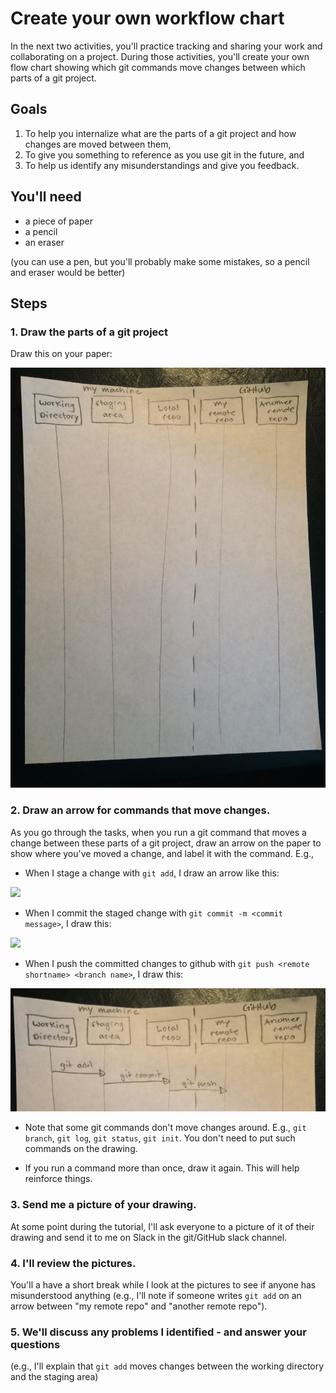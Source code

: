 # Create your own workflow chart

In the next two activities, you'll practice tracking and sharing your work and
collaborating on a project. During those activities, you'll create your own flow
chart showing which git commands move changes between which parts of a git
project.

## Goals

1. To help you internalize what are the parts of a git project and how changes
   are moved between them,
2. To give you something to reference as you use git in the future, and
3. To help us identify any misunderstandings and give you feedback.

## You'll need

- a piece of paper
- a pencil
- an eraser

(you can use a pen, but you'll probably make some mistakes, so a pencil and
eraser would be better)

## Steps

### 1. Draw the parts of a git project

Draw this on your paper:

![](figures/workflow-drawing.png)

### 2. Draw an arrow for commands that move changes.

As you go through the tasks, when you run a git command that moves a change
between these parts of a git project, draw an arrow on the paper to show where
you've moved a change, and label it with the command. E.g.,

- When I stage a change with `git add`, I draw an arrow like this:

![](figures/workflow-drawing-with-git-add.png)

- When I commit the staged change with `git commit -m <commit message>`, I draw
  this:

![](figures/workflow-drawing-with-git-add-commit.png)

- When I push the committed changes to github with
  `git push <remote shortname> <branch name>`, I draw this:

![](figures/workflow-drawing-with-git-add-commit-push.png)

- Note that some git commands don't move changes around. E.g., `git branch`,
  `git log`, `git status`, `git init`. You don't need to put such commands on
  the drawing.

- If you run a command more than once, draw it again. This will help reinforce
  things.

### 3. Send me a picture of your drawing.

At some point during the tutorial, I'll ask everyone to a picture of it of their
drawing and send it to me on Slack in the git/GitHub slack channel.

### 4. I'll review the pictures.

You'll a have a short break while I look at the pictures to see if anyone has
misunderstood anything (e.g., I'll note if someone writes `git add` on an arrow
between "my remote repo" and "another remote repo").

### 5. We'll discuss any problems I identified - and answer your questions

(e.g., I'll explain that `git add` moves changes between the working directory
and the staging area)
